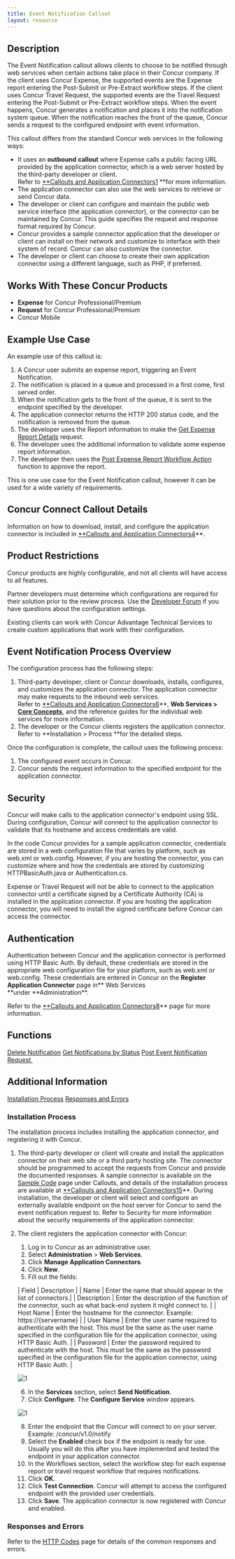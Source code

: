 ```yaml
---
title: Event Notification Callout 
layout: resource
---
```


## Description
The Event Notification callout allows clients to choose to be notified through web services when certain actions take place in their Concur company. If the client uses Concur Expense, the supported events are the Expense report entering the Post-Submit or Pre-Extract workflow steps. If the client uses Concur Travel Request, the supported events are the Travel Request entering the Post-Submit or Pre-Extract workflow steps. When the event happens, Concur generates a notification and places it into the notification system queue. When the notification reaches the front of the queue, Concur sends a request to the configured endpoint with event information.

This callout differs from the standard Concur web services in the following ways:

* It uses an **outbound** **callout** where Expense calls a public facing URL provided by the application connector, which is a web server hosted by the third-party developer or client.  
	Refer to [**Callouts and Application Connectors][1][1] **for more information.
* The application connector can also use the web services to retrieve or send Concur data.
* The developer or client can configure and maintain the public web service interface (the application connector), or the connector can be maintained by Concur. This guide specifies the request and response format required by Concur.
* Concur provides a sample connector application that the developer or client can install on their network and customize to interface with their system of record. Concur can also customize the connector.
* The developer or client can choose to create their own application connector using a different language, such as PHP, if preferred.


## Works With These Concur Products
* **Expense** for Concur Professional/Premium
* **Request** for Concur Professional/Premium
* Concur Mobile

## Example Use Case

An example use of this callout is:

1. A Concur user submits an expense report, triggering an Event Notification.
2. The notification is placed in a queue and processed in a first come, first served order.
3. When the notification gets to the front of the queue, it is sent to the endpoint specified by the developer.
4. The application connector returns the HTTP 200 status code, and the notification is removed from the queue.
5. The developer uses the Report information to make the [Get Expense Report Details][2] request.
6. The developer uses the additional information to validate some expense report information.
7. The developer then uses the [Post Expense Report Workflow Action][3] function to approve the report.

This is one use case for the Event Notification callout, however it can be used for a wide variety of requirements.

## Concur Connect Callout Details
Information on how to download, install, and configure the application connector is included in [**Callouts and Application Connectors][1][4]**.

## Product Restrictions
Concur products are highly configurable, and not all clients will have access to all features.

Partner developers must determine which configurations are required for their solution prior to the review process. Use the [Developer Forum][5] if you have questions about the configuration settings.

Existing clients can work with Concur Advantage Technical Services to create custom applications that work with their configuration.

## Event Notification Process Overview

The configuration process has the following steps:

1. Third-party developer, client or Concur downloads, installs, configures, and customizes the application connector. The application connector may make requests to the inbound web services.  
	Refer to [**Callouts and Application Connectors][1][6]**, **Web Services \> [Core Concepts][7]**, and the reference guides for the individual web services for more information.
2. The developer or the Concur clients registers the application connector.  
	Refer to **Installation \> Process **for the detailed steps.

Once the configuration is complete, the callout uses the following process:

1. The configured event occurs in Concur.
2. Concur sends the request information to the specified endpoint for the application connector.

## Security
Concur will make calls to the application connector's endpoint using SSL. During configuration, Concur will connect to the application connector to validate that its hostname and access credentials are valid.

In the code Concur provides for a sample application connector, credentials are stored in a web configuration file that varies by platform, such as web.xml or web.config. However, if you are hosting the connector, you can customize where and how the credentials are stored by customizing HTTPBasicAuth.java or Authentication.cs.

Expense or Travel Request will not be able to connect to the application connector until a certificate signed by a Certificate Authority (CA) is installed in the application connector. If you are hosting the application connector, you will need to install the signed certificate before Concur can access the connector.

## Authentication
Authentication between Concur and the application connector is performed using HTTP Basic Auth. By default, these credentials are stored in the appropriate web configuration file for your platform, such as web.xml or web.config. These credentials are entered in Concur on the **Register Application Connector** page in\*\* Web Services **under **Administration\*\*.

Refer to the [**Callouts and Application Connectors][1][8]** page for more information.

## Functions
[Delete Notification][9]
[Get Notifications by Status][10]
[Post Event Notification Request ][11]

## Additional Information
[Installation Process][12]
[Responses and Errors][13]

### Installation Process
The installation process includes installing the application connector, and registering it with Concur.

1. The third-party developer or client will create and install the application connector on their web site or a third party hosting site. The connector should be programmed to accept the requests from Concur and provide the documented responses. A sample connector is available on the [Sample Code][14] page under Callouts, and details of the installation process are available at [**Callouts and Application Connectors][1][15]**. During installation, the developer or client will select and configure an externally available endpoint on the host server for Concur to send the event notification request to. Refer to Security for more information about the security requirements of the application connector.
2. The client registers the application connector with Concur:
	1. Log in to Concur as an administrative user.
	2. Select **Administration** \> **Web Services**.
	3. Click **Manage Application Connectors**.
	4. Click **New**.
	5. Fill out the fields:  

	|  Field       |  Description |
	|  Name        |  Enter the name that should appear in the list of connectors.| 
	|  Description |  Enter the description of the function of the connector, such as what back-end system it might connect to. |
	|  Host Name   |  Enter the hostname for the connector. Example: https://{servername} |
	|  User Name   |  Enter the user name required to authenticate with the host. This must be the same as the user name specified in the configuration file for the application connector, using HTTP Basic Auth. |
	|  Password    |  Enter the password required to authenticate with the host. This must be the same as the password specified in the configuration file for the application connector, using HTTP Basic Auth. |


	![1][image-1]  

	6. In the **Services** section, select **Send Notification**.
	7. Click **Configure**. The **Configure Service** window appears.    

	![1][image-2]  

	8. Enter the endpoint that the Concur will connect to on your server. Example: /concur/v1.0/notify
	9. Select the **Enabled** check box if the endpoint is ready for use. Usually you will do this after you have implemented and tested the endpoint in your application connector.
	10. In the Workflows section, select the workflow step for each expense report or travel request workflow that requires notifications.
	11. Click **OK**.
	12. Click **Test Connection**. Concur will attempt to access the configured endpoint with the provided user credentials.
	13. Click **Save**. The application connector is now registered with Concur and enabled.

### Responses and Errors
Refer to the [HTTP Codes][16] page for details of the common responses and errors.

 

  


[1]:	https://developer.concur.com/callouts
[2]:	https://developer.concur.com/expense-report/expense-report-resource/get-report-details
[3]:	https://developer.concur.com/expense-report/expense-report-resource/post-report-exceptions
[4]:	https://developer.concur.com/callouts
[5]:	https://developer.concur.com/forums/concur-connect
[6]:	https://developer.concur.com/callouts
[7]:	https://developer.concur.com/api-documentation/core-concepts
[8]:	https://developer.concur.com/callouts
[9]:	https://developer.concur.com/callouts/event-notification/delete-notification
[10]:	https://developer.concur.com/callouts/event-notification/get-notifications-status
[11]:	https://developer.concur.com/callouts/event-notification/post-event-notification
[12]:	/callouts/event-notification#installproc
[13]:	/callouts/event-notification#responses
[14]:	https://developer.concur.com/code-sample
[15]:	https://developer.concur.com/callouts
[16]:	https://developer.concur.com/reference/http-codes

[image-1]:	https://developer.concur.com/sites/default/files/EventNotify1.png
[image-2]:	https://developer.concur.com/sites/default/files/SendNotification.png